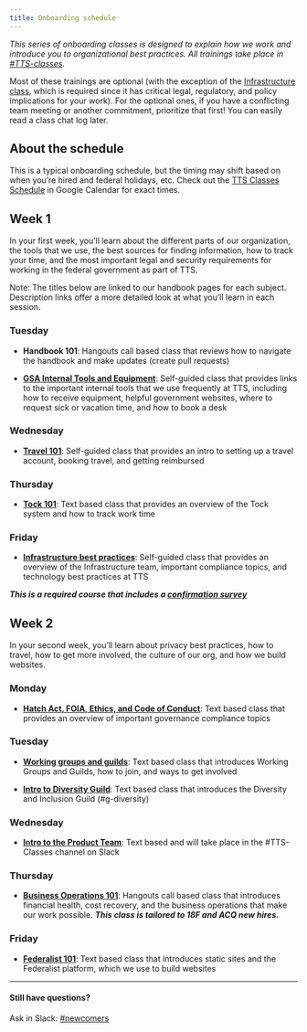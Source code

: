 ```yaml
---
title: Onboarding schedule
---
```


_This series of onboarding classes is designed to explain how we work and introduce you to organizational best practices. All trainings take place in [#TTS-classes](https://gsa-tts.slack.com/messages/TTS-classes/)._

Most of these trainings are optional (with the exception of the [Infrastructure class]({{site.baseurl}}/intro-to-18f-infrastructure), which is required since it has critical legal, regulatory, and policy implications for your work). For the optional ones, if you have a conflicting team meeting or another commitment, prioritize that first! You can easily read a class chat log later.

## About the schedule

This is a typical onboarding schedule, but the timing may shift based on when you’re hired and federal holidays, etc. Check out the [TTS Classes Schedule](https://calendar.google.com/calendar/embed?src=gsa.gov_gi2e1fc66fh4v5in8ogsm0v8oo%40group.calendar.google.com&ctz=America%2FChicago) in Google Calendar for exact times.

## Week 1
In your first week, you’ll learn about the different parts of our organization, the tools that we use, the best sources for finding information, how to track your time, and the most important legal and security requirements for working in the federal government as part of TTS.

Note: The titles below are linked to our handbook pages for each subject. Description links offer a more detailed look at what you’ll learn in each session.

### Tuesday
* **Handbook 101**: Hangouts call based class that reviews how to navigate the handbook and make updates (create pull requests)

* [**GSA Internal Tools and Equipment**]({{site.baseurl}}/gsa-internal-tools): Self-guided class that provides links to the important internal tools that we use frequently at TTS, including how to receive equipment, helpful government websites, where to request sick or vacation time, and how to book a desk

### Wednesday

* [**Travel 101**]({{site.baseurl}}/travel-101): Self-guided class that provides an intro to setting up a travel account, booking travel, and getting reimbursed

### Thursday
* [**Tock 101**]({{site.baseurl}}/tock): Text based class that provides an overview of the Tock system and how to track work time

### Friday
* [**Infrastructure best practices**]({{site.baseurl}}/intro-to-18f-infrastructure): Self-guided class that provides an overview of the Infrastructure team, important compliance topics, and technology best practices at TTS

***This is a required course that includes a [confirmation survey](https://goo.gl/forms/VP4Ci9Ed3r6UxG6H3)***

## Week 2
In your second week, you’ll learn about privacy best practices, how to travel, how to get more involved, the culture of our org, and how we build websites.

### Monday
* [**Hatch Act, FOIA, Ethics, and Code of Conduct**](https://github.com/18F/code-of-conduct/blob/master/code-of-conduct.md): Text based class that provides an overview of important governance compliance topics

### Tuesday
* [**Working groups and guilds**]({{site.baseurl}}/working-groups-and-guilds-101): Text based class that introduces Working Groups and Guilds, how to join, and ways to get involved

* [**Intro to Diversity Guild**]({{site.baseurl}}/diversity): Text based class that introduces the Diversity and Inclusion Guild (#g-diversity)

### Wednesday
* [**Intro to the Product Team**]({{site.baseurl}}/product): Text based and will take place in the #TTS-Classes channel on Slack

### Thursday
* [**Business Operations 101**](https://goo.gl/TMPYZ1): Hangouts call based class that introduces financial health, cost recovery, and the business operations that make our work possible.  ***This class is tailored to 18F and ACQ new hires.***

### Friday
* [**Federalist 101**]({{site.baseurl}}/federalist): Text based class that introduces static sites and the Federalist platform, which we use to build websites

---

#### Still have questions?

Ask in Slack: [#newcomers](https://gsa-tts.slack.com/messages/newcomers)
